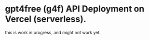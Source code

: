 # gpt4free (g4f) API Deployment on Vercel (serverless).

this is work in progress, and might not work yet.
